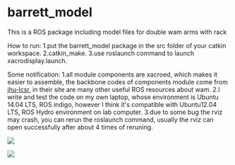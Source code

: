 # barrett_model
This is a ROS package including model files for double wam arms with rack

How to run:
    1.put the barrett_model package in the src folder of your catkin workspace. 
    2.catkin_make.
    3.use roslaunch command to launch xacrodisplay.launch.

Some notification:
    1.all module components are xacroed, which makes it easier to assemble, the backbone codes of components module come from [jhu-lcsr](https://github.com/jhu-lcsr), in their site are many other useful ROS resources about wam.
    2.I write and test the code on my own laptop, whose environment is Ubuntu 14.04 LTS, ROS indigo, however I think it's compatible with Ubuntu12.04 LTS, ROS Hydro environment on lab computer.
    3.due to some bug the rviz may crash, you can rerun the roslaunch command, usually the rviz can open successfully after about 4 times of reruning.


![](https://cloud.githubusercontent.com/assets/8685125/11028364/cd939984-8672-11e5-8343-fceb65d6210b.png) 

![](https://cloud.githubusercontent.com/assets/8685125/11028419/4ac5fcc6-8673-11e5-839d-705e90561409.png)
